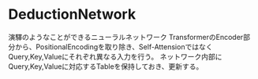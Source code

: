# DeductionNetwork
演驛のようなことができるニューラルネットワーク
TransformerのEncoder部分から、PositionalEncodingを取り除き、Self-AttensionではなくQuery,Key,Valueにそれぞれ異なる入力を行う。
ネットワーク内部にQuery,Key,Valueに対応するTableを保持しておき、更新する。
